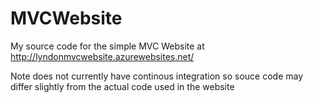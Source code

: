 # MVCWebsite
My source code for the simple MVC Website at http://lyndonmvcwebsite.azurewebsites.net/

Note does not currently have continous integration so souce code may differ slightly from the actual code used in the website
